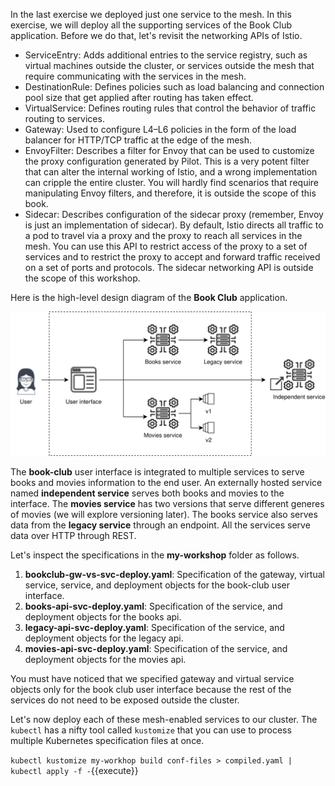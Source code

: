In the last exercise we deployed just one service to the mesh. In this exercise, we will deploy all the supporting services of the Book Club application. Before we do that, let's revisit the networking APIs of Istio.

- ServiceEntry: Adds additional entries to the service registry, such as virtual machines outside the cluster, or services outside the mesh that require communicating with the services in the mesh.
- DestinationRule: Defines policies such as load balancing and connection pool size that get applied after routing has taken effect.
- VirtualService: Defines routing rules that control the behavior of traffic routing to services.
- Gateway: Used to configure L4–L6 policies in the form of the load balancer for HTTP/TCP traffic at the edge of the mesh.
- EnvoyFilter: Describes a filter for Envoy that can be used to customize the proxy configuration generated by Pilot. This is a very potent filter that can alter the internal working of Istio, and a wrong implementation can cripple the entire cluster. You will hardly find scenarios that require manipulating Envoy filters, and therefore, it is outside the scope of this book.
- Sidecar: Describes configuration of the sidecar proxy (remember, Envoy is just an implementation of sidecar). By default, Istio directs all traffic to a pod to travel via a proxy and the proxy to reach all services in the mesh. You can use this API to restrict access of the proxy to a set of services and to restrict the proxy to accept and forward traffic received on a set of ports and protocols. The sidecar networking API is outside the scope of this workshop.

Here is the high-level design diagram of the **Book Club** application.

![Book Club HLD](./assets/architecture.svg)

The **book-club** user interface is integrated to multiple services to serve books and movies information to the end user. An externally hosted service named **independent service** serves both books and movies to the interface. The **movies service** has two versions that serve different generes of movies (we will explore versioning later). The books service also serves data from the **legacy service** through an endpoint. All the services serve data over HTTP through REST.

Let's inspect the specifications in the **my-workshop** folder as follows.

1. **bookclub-gw-vs-svc-deploy.yaml**: Specification of the gateway, virtual service, service, and deployment objects for the book-club user interface.
2. **books-api-svc-deploy.yaml**: Specification of the service, and deployment objects for the books api.
3. **legacy-api-svc-deploy.yaml**: Specification of the service, and deployment objects for the legacy api.
4. **movies-api-svc-deploy.yaml**: Specification of the service, and deployment objects for the movies api.

You must have noticed that we specified gateway and virtual service objects only for the book club user interface because the rest of the services do not need to be exposed outside the cluster.

Let's now deploy each of these mesh-enabled services to our cluster. The `kubectl` has a nifty tool called `kustomize` that you can use to process multiple Kubernetes specification files at once.

`kubectl kustomize my-workhop build conf-files > compiled.yaml | kubectl apply -f -`{{execute}}
